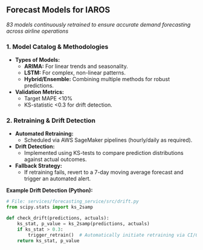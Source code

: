 ## Forecast Models for IAROS
*83 models continuously retrained to ensure accurate demand forecasting across airline operations*

### 1. Model Catalog & Methodologies
- **Types of Models:**  
  - **ARIMA:** For linear trends and seasonality.
  - **LSTM:** For complex, non-linear patterns.
  - **Hybrid/Ensemble:** Combining multiple methods for robust predictions.
- **Validation Metrics:**  
  - Target MAPE <10%
  - KS-statistic <0.3 for drift detection.

### 2. Retraining & Drift Detection
- **Automated Retraining:**  
  - Scheduled via AWS SageMaker pipelines (hourly/daily as required).
- **Drift Detection:**  
  - Implemented using KS-tests to compare prediction distributions against actual outcomes.
- **Fallback Strategy:**  
  - If retraining fails, revert to a 7-day moving average forecast and trigger an automated alert.

**Example Drift Detection (Python):**
```python
# File: services/forecasting_service/src/drift.py
from scipy.stats import ks_2samp

def check_drift(predictions, actuals):
    ks_stat, p_value = ks_2samp(predictions, actuals)
    if ks_stat > 0.3:
        trigger_retrain()  # Automatically initiate retraining via CI/CD pipeline
    return ks_stat, p_value
```
